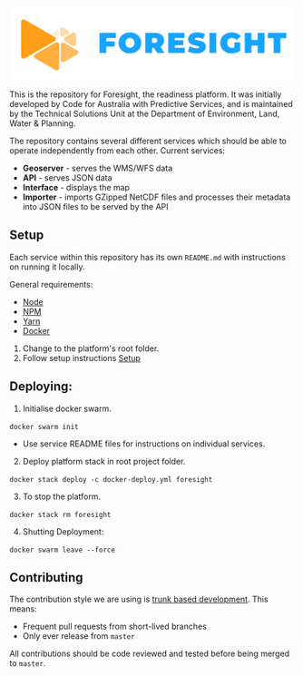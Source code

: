 ![Foresight logo](.github/logo.png)

This is the repository for Foresight, the readiness platform. It was initially developed by Code for Australia with Predictive Services, and is maintained by the Technical Solutions Unit at the Department of Environment, Land, Water & Planning.

The repository contains several different services which should be able to operate independently from each other. Current services:

- **Geoserver** - serves the WMS/WFS data
- **API** - serves JSON data
- **Interface** - displays the map
- **Importer** - imports GZipped NetCDF files and processes their metadata into JSON files to be served by the API


## Setup

Each service within this repository has its own `README.md` with instructions on running it locally.

General requirements:

- [Node](https://nodejs.org/en/)
- [NPM](https://www.npmjs.com/)
- [Yarn](https://yarnpkg.com/en/)
- [Docker](https://www.docker.com/)

1. Change to the platform's root folder.
2. Follow setup instructions [Setup](setup/README.md)


## Deploying:

1. Initialise docker swarm.

`docker swarm init`

- Use service README files for instructions on individual services.

2. Deploy platform stack in root project folder.

`docker stack deploy -c docker-deploy.yml foresight`

3. To stop the platform.

`docker stack rm foresight`

4. Shutting Deployment:

`docker swarm leave --force`


## Contributing

The contribution style we are using is [trunk based development](https://trunkbaseddevelopment.com/). This means:

- Frequent pull requests from short-lived branches
- Only ever release from `master`

All contributions should be code reviewed and tested before being merged to `master`.
